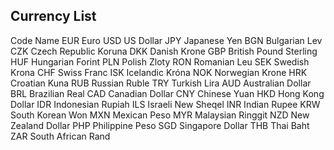 ## Currency List
Code	Name
EUR	Euro
USD	US Dollar
JPY	Japanese Yen
BGN	Bulgarian Lev
CZK	Czech Republic Koruna
DKK	Danish Krone
GBP	British Pound Sterling
HUF	Hungarian Forint
PLN	Polish Zloty
RON	Romanian Leu
SEK	Swedish Krona
CHF	Swiss Franc
ISK	Icelandic Króna
NOK	Norwegian Krone
HRK	Croatian Kuna
RUB	Russian Ruble
TRY	Turkish Lira
AUD	Australian Dollar
BRL	Brazilian Real
CAD	Canadian Dollar
CNY	Chinese Yuan
HKD	Hong Kong Dollar
IDR	Indonesian Rupiah
ILS	Israeli New Sheqel
INR	Indian Rupee
KRW	South Korean Won
MXN	Mexican Peso
MYR	Malaysian Ringgit
NZD	New Zealand Dollar
PHP	Philippine Peso
SGD	Singapore Dollar
THB	Thai Baht
ZAR	South African Rand